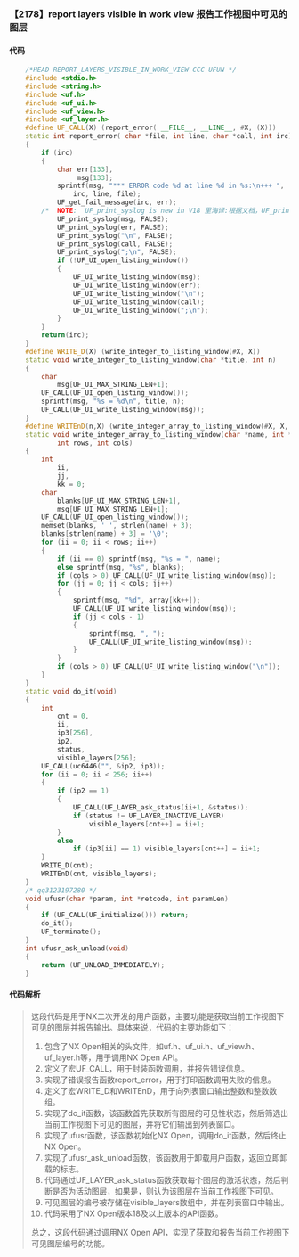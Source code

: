 ### 【2178】report layers visible in work view 报告工作视图中可见的图层

#### 代码

```cpp
    /*HEAD REPORT_LAYERS_VISIBLE_IN_WORK_VIEW CCC UFUN */  
    #include <stdio.h>  
    #include <string.h>  
    #include <uf.h>  
    #include <uf_ui.h>  
    #include <uf_view.h>  
    #include <uf_layer.h>  
    #define UF_CALL(X) (report_error( __FILE__, __LINE__, #X, (X)))  
    static int report_error( char *file, int line, char *call, int irc)  
    {  
        if (irc)  
        {  
            char err[133],  
                 msg[133];  
            sprintf(msg, "*** ERROR code %d at line %d in %s:\n+++ ",  
                irc, line, file);  
            UF_get_fail_message(irc, err);  
        /*  NOTE:  UF_print_syslog is new in V18 里海译:根据文档，UF_print_syslog在V18中是新增的，因此只需要回答翻译内容，不需要添加其他无关内容。 */  
            UF_print_syslog(msg, FALSE);  
            UF_print_syslog(err, FALSE);  
            UF_print_syslog("\n", FALSE);  
            UF_print_syslog(call, FALSE);  
            UF_print_syslog(";\n", FALSE);  
            if (!UF_UI_open_listing_window())  
            {  
                UF_UI_write_listing_window(msg);  
                UF_UI_write_listing_window(err);  
                UF_UI_write_listing_window("\n");  
                UF_UI_write_listing_window(call);  
                UF_UI_write_listing_window(";\n");  
            }  
        }  
        return(irc);  
    }  
    #define WRITE_D(X) (write_integer_to_listing_window(#X, X))  
    static void write_integer_to_listing_window(char *title, int n)  
    {  
        char  
            msg[UF_UI_MAX_STRING_LEN+1];  
        UF_CALL(UF_UI_open_listing_window());  
        sprintf(msg, "%s = %d\n", title, n);  
        UF_CALL(UF_UI_write_listing_window(msg));  
    }  
    #define WRITEnD(n,X) (write_integer_array_to_listing_window(#X, X, 1, n))  
    static void write_integer_array_to_listing_window(char *name, int *array,  
            int rows, int cols)  
    {  
        int  
            ii,  
            jj,  
            kk = 0;  
        char  
            blanks[UF_UI_MAX_STRING_LEN+1],  
            msg[UF_UI_MAX_STRING_LEN+1];  
        UF_CALL(UF_UI_open_listing_window());  
        memset(blanks, ' ', strlen(name) + 3);  
        blanks[strlen(name) + 3] = '\0';  
        for (ii = 0; ii < rows; ii++)  
        {  
            if (ii == 0) sprintf(msg, "%s = ", name);  
            else sprintf(msg, "%s", blanks);  
            if (cols > 0) UF_CALL(UF_UI_write_listing_window(msg));  
            for (jj = 0; jj < cols; jj++)  
            {  
                sprintf(msg, "%d", array[kk++]);  
                UF_CALL(UF_UI_write_listing_window(msg));  
                if (jj < cols - 1)  
                {  
                    sprintf(msg, ", ");  
                    UF_CALL(UF_UI_write_listing_window(msg));  
                }  
            }  
            if (cols > 0) UF_CALL(UF_UI_write_listing_window("\n"));  
        }  
    }  
    static void do_it(void)  
    {  
        int  
            cnt = 0,  
            ii,  
            ip3[256],  
            ip2,  
            status,  
            visible_layers[256];  
        UF_CALL(uc6446("", &ip2, ip3));  
        for (ii = 0; ii < 256; ii++)  
        {  
            if (ip2 == 1)  
            {  
                UF_CALL(UF_LAYER_ask_status(ii+1, &status));  
                if (status != UF_LAYER_INACTIVE_LAYER)  
                    visible_layers[cnt++] = ii+1;  
            }  
            else  
                if (ip3[ii] == 1) visible_layers[cnt++] = ii+1;  
        }  
        WRITE_D(cnt);  
        WRITEnD(cnt, visible_layers);  
    }  
    /* qq3123197280 */  
    void ufusr(char *param, int *retcode, int paramLen)  
    {  
        if (UF_CALL(UF_initialize())) return;  
        do_it();  
        UF_terminate();  
    }  
    int ufusr_ask_unload(void)  
    {  
        return (UF_UNLOAD_IMMEDIATELY);  
    }

```

#### 代码解析

> 这段代码是用于NX二次开发的用户函数，主要功能是获取当前工作视图下可见的图层并报告输出。具体来说，代码的主要功能如下：
>
> 1. 包含了NX Open相关的头文件，如uf.h、uf_ui.h、uf_view.h、uf_layer.h等，用于调用NX Open API。
> 2. 定义了宏UF_CALL，用于封装函数调用，并报告错误信息。
> 3. 实现了错误报告函数report_error，用于打印函数调用失败的信息。
> 4. 定义了宏WRITE_D和WRITEnD，用于向列表窗口输出整数和整数数组。
> 5. 实现了do_it函数，该函数首先获取所有图层的可见性状态，然后筛选出当前工作视图下可见的图层，并将它们输出到列表窗口。
> 6. 实现了ufusr函数，该函数初始化NX Open，调用do_it函数，然后终止NX Open。
> 7. 实现了ufusr_ask_unload函数，该函数用于卸载用户函数，返回立即卸载的标志。
> 8. 代码通过UF_LAYER_ask_status函数获取每个图层的激活状态，然后判断是否为活动图层，如果是，则认为该图层在当前工作视图下可见。
> 9. 可见图层的编号被存储在visible_layers数组中，并在列表窗口中输出。
> 10. 代码采用了NX Open版本18及以上版本的API函数。
>
> 总之，这段代码通过调用NX Open API，实现了获取和报告当前工作视图下可见图层编号的功能。
>
